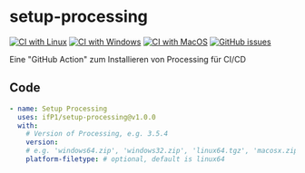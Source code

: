 # setup-processing
[![CI with Linux](https://github.com/ifP1/setup-processing/workflows/CI%20with%20Linux/badge.svg)](https://github.com/ifP1/setup-processing/actions?query=workflow%3A%22CI+with+Linux%22)
[![CI with Windows](https://github.com/ifP1/setup-processing/workflows/CI%20with%20Windows/badge.svg)](https://github.com/ifP1/setup-processing/actions?query=workflow%3A%22CI+with+Windows%22)
[![CI with MacOS](https://github.com/ifP1/setup-processing/workflows/CI%20with%20MacOS/badge.svg)](https://github.com/ifP1/setup-processing/actions?query=workflow%3A%22CI+with+MacOS%22)
[![GitHub issues](https://img.shields.io/github/issues/ifP1/setup-processing)](https://github.com/ifP1/setup-processing/issues)

Eine "GitHub Action" zum Installieren von Processing für CI/CD

## Code
```yaml
- name: Setup Processing
  uses: ifP1/setup-processing@v1.0.0
  with:
    # Version of Processing, e.g. 3.5.4
    version: 
    # e.g. 'windows64.zip', 'windows32.zip', 'linux64.tgz', 'macosx.zip'
    platform-filetype: # optional, default is linux64
```